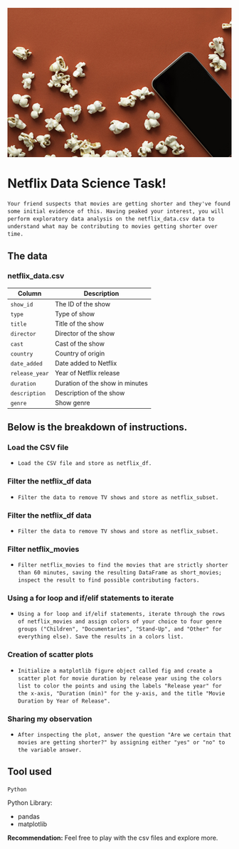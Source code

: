 ![Movie popcorn on red background](redpopcorn.jpg)

# **Netflix Data Science Task**! 
`Your friend suspects that movies are getting shorter and they've found some initial evidence of this. Having peaked your interest, you will perform exploratory data analysis on the netflix_data.csv data to understand what may be contributing to movies getting shorter over time. `
## The data
### **netflix_data.csv**
| Column | Description |
|--------|-------------|
| `show_id` | The ID of the show |
| `type` | Type of show |
| `title` | Title of the show |
| `director` | Director of the show |
| `cast` | Cast of the show |
| `country` | Country of origin |
| `date_added` | Date added to Netflix |
| `release_year` | Year of Netflix release |
| `duration` | Duration of the show in minutes |
| `description` | Description of the show |
| `genre` | Show genre |

## Below is the breakdown of instructions.

### Load the CSV file
- `Load the CSV file and store as netflix_df.`

### Filter the netflix_df data 
- `Filter the data to remove TV shows and store as netflix_subset.`

### Filter the netflix_df data 
- `Filter the data to remove TV shows and store as netflix_subset.`

### Filter netflix_movies 
- `Filter netflix_movies to find the movies that are strictly shorter than 60 minutes, saving the resulting DataFrame as short_movies; inspect the result to find possible contributing factors.`

### Using a for loop and if/elif statements to iterate

- `Using a for loop and if/elif statements, iterate through the rows of netflix_movies and assign colors of your choice to four genre groups ("Children", "Documentaries", "Stand-Up", and "Other" for everything else). Save the results in a colors list.`

### Creation of scatter plots
- `Initialize a matplotlib figure object called fig and create a scatter plot for movie duration by release year using the colors list to color the points and using the labels "Release year" for the x-axis, "Duration (min)" for the y-axis, and the title "Movie Duration by Year of Release".`

### Sharing my observation
- `After inspecting the plot, answer the question "Are we certain that movies are getting shorter?" by assigning either "yes" or "no" to the variable answer.`


## Tool used 
`Python`

Python Library:
  - pandas
  - matplotlib


**Recommendation:** Feel free to play with the csv files and explore more. 
